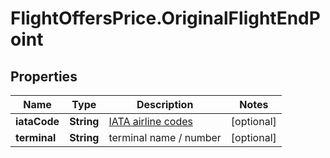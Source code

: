 # FlightOffersPrice.OriginalFlightEndPoint

## Properties

Name | Type | Description | Notes
------------ | ------------- | ------------- | -------------
**iataCode** | **String** | [IATA airline codes](http://www.iata.org/publications/Pages/code-search.aspx) | [optional] 
**terminal** | **String** | terminal name / number | [optional] 


